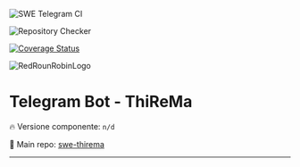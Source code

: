 ![SWE Telegram CI](https://github.com/RedRoundRobin/swe-telegram/workflows/SWE%20Telegram%20CI/badge.svg) 

![Repository Checker](https://github.com/RedRoundRobin/swe-telegram/workflows/Repository%20Checker/badge.svg)

[![Coverage Status](https://coveralls.io/repos/github/RedRoundRobin/swe-telegram/badge.svg?branch=develop)](https://coveralls.io/github/RedRoundRobin/swe-telegram?branch=develop)

![RedRounRobinLogo](https://i.imgur.com/3Dcv4vs.png)

# Telegram Bot - ThiReMa

:fire: Versione componente: `n/d` 

:pushpin: Main repo: [swe-thirema](https://github.com/Maxelweb/swe-thirema)

---
